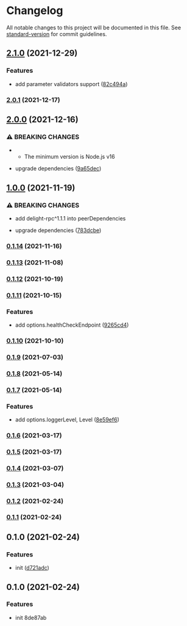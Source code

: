# Changelog

All notable changes to this project will be documented in this file. See [standard-version](https://github.com/conventional-changelog/standard-version) for commit guidelines.

## [2.1.0](https://github.com/delight-rpc/http-server/compare/v2.0.1...v2.1.0) (2021-12-29)


### Features

* add parameter validators support ([82c494a](https://github.com/delight-rpc/http-server/commit/82c494a07a7ea83dacae3bcedb11eadca9ebdeec))

### [2.0.1](https://github.com/delight-rpc/http-server/compare/v2.0.0...v2.0.1) (2021-12-17)

## [2.0.0](https://github.com/delight-rpc/http-server/compare/v1.0.0...v2.0.0) (2021-12-16)


### ⚠ BREAKING CHANGES

* - The minimum version is Node.js v16

* upgrade dependencies ([9a65dec](https://github.com/delight-rpc/http-server/commit/9a65dec9c81eb1224dc516666611061383a6627a))

## [1.0.0](https://github.com/delight-rpc/http-server/compare/v0.1.14...v1.0.0) (2021-11-19)


### ⚠ BREAKING CHANGES

* add delight-rpc^1.1.1 into peerDependencies

* upgrade dependencies ([783dcbe](https://github.com/delight-rpc/http-server/commit/783dcbeee12e7ffd2769022dd244ae3c6e6772c7))

### [0.1.14](https://github.com/delight-rpc/http-server/compare/v0.1.13...v0.1.14) (2021-11-16)

### [0.1.13](https://github.com/delight-rpc/http-server/compare/v0.1.12...v0.1.13) (2021-11-08)

### [0.1.12](https://github.com/delight-rpc/http-server/compare/v0.1.11...v0.1.12) (2021-10-19)

### [0.1.11](https://github.com/delight-rpc/http-server/compare/v0.1.10...v0.1.11) (2021-10-15)


### Features

* add options.healthCheckEndpoint ([9265cd4](https://github.com/delight-rpc/http-server/commit/9265cd46fcad4f60b80e8a0d3fc12e56a85b0495))

### [0.1.10](https://github.com/delight-rpc/http-server/compare/v0.1.9...v0.1.10) (2021-10-10)

### [0.1.9](https://github.com/delight-rpc/http-server/compare/v0.1.8...v0.1.9) (2021-07-03)

### [0.1.8](https://github.com/delight-rpc/http-server/compare/v0.1.7...v0.1.8) (2021-05-14)

### [0.1.7](https://github.com/delight-rpc/http-server/compare/v0.1.6...v0.1.7) (2021-05-14)


### Features

* add options.loggerLevel, Level ([8e59ef6](https://github.com/delight-rpc/http-server/commit/8e59ef650ab0f5ea355df319694a617c3b68d4fb))

### [0.1.6](https://github.com/delight-rpc/http-server/compare/v0.1.5...v0.1.6) (2021-03-17)

### [0.1.5](https://github.com/delight-rpc/http-server/compare/v0.1.4...v0.1.5) (2021-03-17)

### [0.1.4](https://github.com/delight-rpc/http-server/compare/v0.1.3...v0.1.4) (2021-03-07)

### [0.1.3](https://github.com/delight-rpc/http-server/compare/v0.1.2...v0.1.3) (2021-03-04)

### [0.1.2](https://github.com/delight-rpc/http-server/compare/v0.1.1...v0.1.2) (2021-02-24)

### [0.1.1](https://github.com/delight-rpc/http-server/compare/v0.1.0...v0.1.1) (2021-02-24)

## 0.1.0 (2021-02-24)


### Features

* init ([d721adc](https://github.com/delight-rpc/http-server/commit/d721adced07956fe74b7b8b3d0e33220c0f86856))

## 0.1.0 (2021-02-24)


### Features

* init 8de87ab
